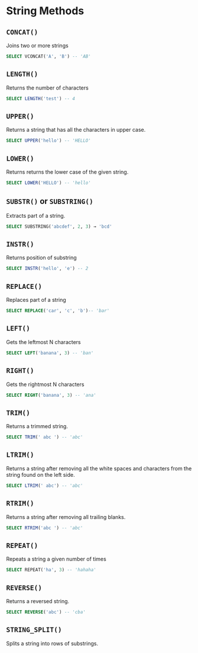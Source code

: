 # String Methods

## `CONCAT()`

Joins two or more strings

```sql
SELECT VCONCAT('A', 'B') -- 'AB'
```

## `LENGTH()`

Returns the number of characters

```sql
SELECT LENGTH('test') -- 4
```

## `UPPER()`

Returns a string that has all the characters in upper case.

```sql
SELECT UPPER('hello') -- 'HELLO'
```

## `LOWER()`

Returns returns the lower case of the given string.

```sql
SELECT LOWER('HELLO') -- 'hello'
```

## `SUBSTR()` or `SUBSTRING()`

Extracts part of a string.

```sql
SELECT SUBSTRING('abcdef', 2, 3) → 'bcd'
```

## `INSTR()`

Returns position of substring

```sql
SELECT INSTR('hello', 'e') -- 2
```

## `REPLACE()`

Replaces part of a string

```sql
SELECT REPLACE('car', 'c', 'b')-- 'bar'
```

## `LEFT()`

Gets the leftmost N characters

```sql
SELECT LEFT('banana', 3) -- 'ban'
```

## `RIGHT()`

Gets the rightmost N characters

```sql
SELECT RIGHT('banana', 3) -- 'ana'
```

## `TRIM()`

Returns a trimmed string.

```sql
SELECT TRIM(' abc ') -- 'abc'
```

## `LTRIM()`

Returns a string after removing all the white spaces and characters from the string found on the left side.

```sql
SELECT LTRIM(' abc') -- 'abc'
```

## `RTRIM()`

Returns a string after removing all trailing blanks.

```sql
SELECT RTRIM('abc ') -- 'abc'
```

## `REPEAT()`

Repeats a string a given number of times

```sql
SELECT REPEAT('ha', 3) -- 'hahaha'
```

## `REVERSE()`

Returns a reversed string.

```sql
SELECT REVERSE('abc') -- 'cba'
```

## `STRING_SPLIT()`

Splits a string into rows of substrings.
